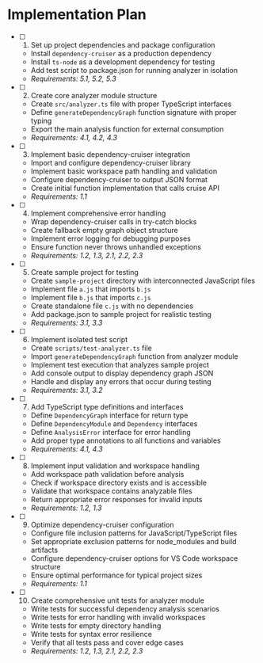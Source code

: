 # Implementation Plan

- [ ] 1. Set up project dependencies and package configuration
  - Install `dependency-cruiser` as a production dependency
  - Install `ts-node` as a development dependency for testing
  - Add test script to package.json for running analyzer in isolation
  - _Requirements: 5.1, 5.2, 5.3_

- [ ] 2. Create core analyzer module structure
  - Create `src/analyzer.ts` file with proper TypeScript interfaces
  - Define `generateDependencyGraph` function signature with proper typing
  - Export the main analysis function for external consumption
  - _Requirements: 4.1, 4.2, 4.3_

- [ ] 3. Implement basic dependency-cruiser integration
  - Import and configure dependency-cruiser library
  - Implement basic workspace path handling and validation
  - Configure dependency-cruiser to output JSON format
  - Create initial function implementation that calls cruise API
  - _Requirements: 1.1_

- [ ] 4. Implement comprehensive error handling
  - Wrap dependency-cruiser calls in try-catch blocks
  - Create fallback empty graph object structure
  - Implement error logging for debugging purposes
  - Ensure function never throws unhandled exceptions
  - _Requirements: 1.2, 1.3, 2.1, 2.2, 2.3_

- [ ] 5. Create sample project for testing
  - Create `sample-project` directory with interconnected JavaScript files
  - Implement file `a.js` that imports `b.js`
  - Implement file `b.js` that imports `c.js`
  - Create standalone file `c.js` with no dependencies
  - Add package.json to sample project for realistic testing
  - _Requirements: 3.1, 3.3_

- [ ] 6. Implement isolated test script
  - Create `scripts/test-analyzer.ts` file
  - Import `generateDependencyGraph` function from analyzer module
  - Implement test execution that analyzes sample project
  - Add console output to display dependency graph JSON
  - Handle and display any errors that occur during testing
  - _Requirements: 3.1, 3.2_

- [ ] 7. Add TypeScript type definitions and interfaces
  - Define `DependencyGraph` interface for return type
  - Define `DependencyModule` and `Dependency` interfaces
  - Define `AnalysisError` interface for error handling
  - Add proper type annotations to all functions and variables
  - _Requirements: 4.1, 4.3_

- [ ] 8. Implement input validation and workspace handling
  - Add workspace path validation before analysis
  - Check if workspace directory exists and is accessible
  - Validate that workspace contains analyzable files
  - Return appropriate error responses for invalid inputs
  - _Requirements: 1.2, 1.3_

- [ ] 9. Optimize dependency-cruiser configuration
  - Configure file inclusion patterns for JavaScript/TypeScript files
  - Set appropriate exclusion patterns for node_modules and build artifacts
  - Configure dependency-cruiser options for VS Code workspace structure
  - Ensure optimal performance for typical project sizes
  - _Requirements: 1.1_

- [ ] 10. Create comprehensive unit tests for analyzer module
  - Write tests for successful dependency analysis scenarios
  - Write tests for error handling with invalid workspaces
  - Write tests for empty directory handling
  - Write tests for syntax error resilience
  - Verify that all tests pass and cover edge cases
  - _Requirements: 1.2, 1.3, 2.1, 2.2, 2.3_